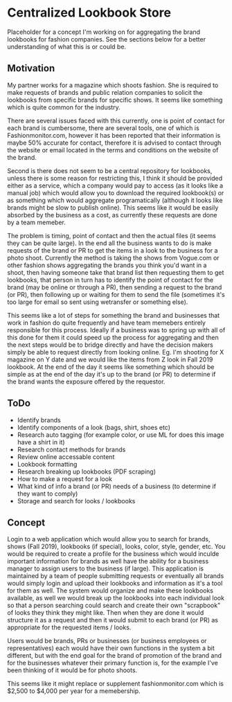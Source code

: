 # Centralized Lookbook Store
Placeholder for a concept I'm working on for aggregating the brand lookbooks for fashion companies. See the sections below for a better understanding of what this is or could be.

## Motivation
My partner works for a magazine which shoots fashion. She is required to make requests of brands and public relation companies to solicit the lookbooks from specific brands for specific shows. It seems like something which is quite common for the industry. 

There are several issues faced with this currently, one is point of contact for each brand is cumbersome, there are several tools, one of which is Fashionmonitor.com, however it has been reported that their information is maybe 50% accurate for contact, therefore it is advised to contact through the website or email located in the terms and conditions on the website of the brand.

Second is there does not seem to be a central repository for lookbooks, unless there is some reason for restricting this, I think it should be provided either as a service, which a company would pay to access (as it looks like a manual job) which would allow you to download the required lookbook(s) or as something which would aggregate programatically (although it looks like brands might be slow to publish online). This seems like it would be easily absorbed by the business as a cost, as currently these requests are done by a team memeber.

The problem is timing, point of contact and then the actual files (it seems they can be quite large). In the end all the business wants to do is make requests of the brand or PR to get the items in a look to the business for a photo shoot. Currently the method is taking the shows from Vogue.com or other fashion shows aggregating the brands you think you'd want in a shoot, then having someone take that brand list then requesting them to get lookbooks, that person in turn has to identify the point of contact for the brand (may be online or through a PR), then sending a request to the brand (or PR), then following up or waiting for them to send the file (sometimes it's too large for email so sent using wetransfer or something else).

This seems like a lot of steps for something the brand and businesses that work in fashion do quite frequently and have team memebers entirely responsible for this process. Ideally if a business was to spring up with all of this done for them it could speed up the process for aggregating and then the next steps would be to bridge directly and have the decision makers simply be able to request directly from looking online. Eg. I'm shooting for X magazine on Y date and we would like the items from Z look in Fall 2019 lookbook. At the end of the day it seems like something which should be simple as at the end of the day it's up to the brand (or PR) to determine if the brand wants the exposure offered by the requestor.

## ToDo
- Identify brands
- Identify components of a look (bags, shirt, shoes etc)
- Research auto tagging (for example color, or use ML for does this image have a shirt in it)
- Research contact methods for brands
- Review online accessable content
- Lookbook formatting
- Research breaking up lookbooks (PDF scraping)
- How to make a request for a look
- What kind of info a brand (or PR) needs of a business (to determine if they want to comply)
- Storage and search for looks / lookbooks

## Concept
Login to a web application which would allow you to search for brands, shows (Fall 2019), lookbooks (if special), looks, color, style, gender, etc. You would be required to create a profile for the business which would inculde important information for brands as well have the ability for a business manager to assign users to the business (if large). This application is maintained by a team of people submitting requests or eventually all brands would simply login and upload their lookbooks and information as it's a tool for them as well. The system would organize and make these lookbooks available, as well we would break up the lookbooks into each individual look so that a person searching could search and create their own "scrapbook" of looks they think they might like. Then when they are done it would structure it as a request and then it would submit to each brand (or PR) as appropriate for the requested items / looks.

Users would be brands, PRs or businesses (or business employees or representatives) each would have their own functions in the system a bit different, but with the end goal for the brand of promotion of the brand and for the businesses whatever their primary function is, for the example I've been thinking of it would be for photo shoots.

This seems like it might replace or supplement fashionmonitor.com which is $2,500 to $4,000 per year for a memebership.

